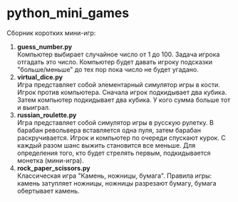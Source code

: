 # python_mini_games
Сборник коротких мини-игр:
1. <b>guess_number.py</b><br>
Компьютер выбирает случайное число от 1 до 100. Задача игрока отгадать это число. Компьютер будет давать игроку подсказки "больше/меньше" до тех пор пока число не будет угадано. 
2. <b>virtual_dice.py</b><br>
Игра представляет собой элементарный симулятор игры в кости. Игрок против компьютера. Сначала игрок подкидывает два кубика. Затем компьютер подкидывает два кубика. У кого сумма больше тот и выиграл. 
3. <b>russian_roulette.py</b><br>
Игра представляет собой симулятор игры в русскую рулетку. В барабан револьвера вставляется одна пуля, затем барабан раскручивается. Игрок и компьютер по очереди спускают курок. С каждый разом шанс выжить становится все меньше. Для определения того, кто будет стрелять первым, подкидывается монетка (мини-игра). 
4. <b>rock_paper_scissors.py</b><br>
Классическая игра "Камень, ножницы, бумага". Правила игры: камень затупляет ножницы, ножницы разрезают бумагу, бумага обертывает камень.
